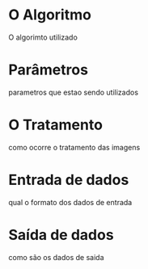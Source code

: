 # O Algoritmo

O algorimto utilizado

# Parâmetros

parametros que estao sendo utilizados

# O Tratamento

como ocorre o tratamento das imagens

# Entrada de dados

qual o formato dos dados de entrada

# Saída de dados

como são os dados de saida
